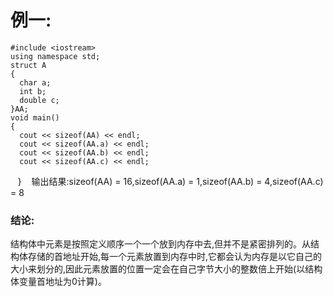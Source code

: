 # 例一:
    #include <iostream>
    using namespace std;
    struct A
    {
      char a;
      int b;
      double c;
    }AA;
    void main()
    {
      cout << sizeof(AA) << endl;
      cout << sizeof(AA.a) << endl;
      cout << sizeof(AA.b) << endl;
      cout << sizeof(AA.c) << endl;
    }
    输出结果:sizeof(AA) = 16,sizeof(AA.a) = 1,sizeof(AA.b) = 4,sizeof(AA.c) = 8
### 结论:
结构体中元素是按照定义顺序一个一个放到内存中去,但并不是紧密排列的。从结构体存储的首地址开始,每一个元素放置到内存中时,它都会认为内存是以它自己的大小来划分的,因此元素放置的位置一定会在自己字节大小的整数倍上开始(以结构体变量首地址为0计算)。    
